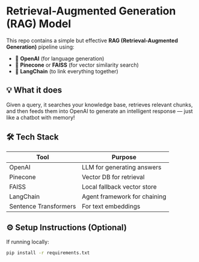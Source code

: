 # Retrieval-Augmented Generation (RAG) Model

This repo contains a simple but effective **RAG (Retrieval-Augmented Generation)** pipeline using:

- 🧠 **OpenAI** (for language generation)
- 🧲 **Pinecone** or **FAISS** (for vector similarity search)
- 🧩 **LangChain** (to link everything together)

## 💡 What it does

Given a query, it searches your knowledge base, retrieves relevant chunks, and then feeds them into OpenAI to generate an intelligent response — just like a chatbot with memory!

## 🛠 Tech Stack

| Tool       | Purpose                          |
|------------|----------------------------------|
| OpenAI     | LLM for generating answers       |
| Pinecone   | Vector DB for retrieval          |
| FAISS      | Local fallback vector store      |
| LangChain  | Agent framework for chaining     |
| Sentence Transformers | For text embeddings  |

## ⚙️ Setup Instructions (Optional)

If running locally:
```bash
pip install -r requirements.txt
